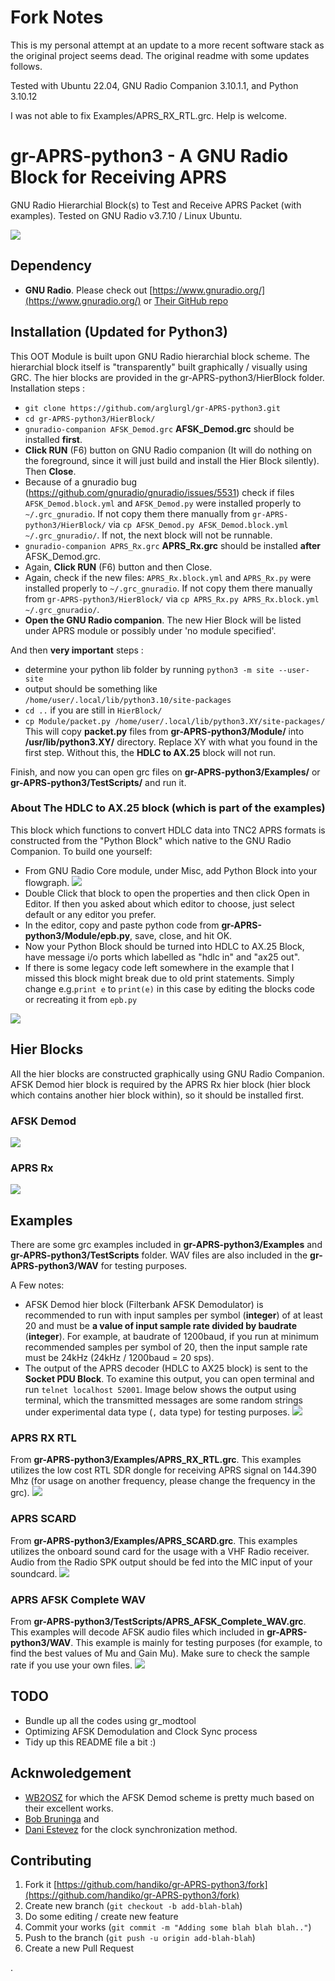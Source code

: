 # Fork Notes
This is my personal attempt at an update to a more recent software stack as the original project seems dead. The original readme with some updates follows.

Tested with Ubuntu 22.04, GNU Radio Companion 3.10.1.1, and Python 3.10.12

I was not able to fix Examples/APRS_RX_RTL.grc. Help is welcome.
# gr-APRS-python3 - A GNU Radio Block for Receiving APRS
GNU Radio Hierarchial Block(s) to Test and Receive APRS Packet (with examples). Tested on GNU Radio v3.7.10 / Linux Ubuntu.

![](./gnuradio_logo.svg)

## Dependency
* **GNU Radio**. Please check out [https://www.gnuradio.org/](https://www.gnuradio.org/) or [Their GitHub repo](https://github.com/gnuradio/gnuradio)

## Installation (Updated for Python3)
This OOT Module is built upon GNU Radio hierarchial block scheme. The hierarchial block itself is "transparently" built graphically / visually using GRC. The hier blocks are provided in the gr-APRS-python3/HierBlock folder.
Installation steps :
* `git clone https://github.com/arglurgl/gr-APRS-python3.git`
* `cd gr-APRS-python3/HierBlock/`
* `gnuradio-companion AFSK_Demod.grc` **AFSK_Demod.grc** should be installed **first**.
* **Click RUN** (F6) button on GNU Radio companion (It will do nothing on the foreground, since it will just build and install the Hier Block silently). Then **Close**.
* Because of a gnuradio bug (https://github.com/gnuradio/gnuradio/issues/5531) check if files `AFSK_Demod.block.yml` and `AFSK_Demod.py` were installed properly to `~/.grc_gnuradio`. If not copy them there manually from `gr-APRS-python3/HierBlock/` via `cp AFSK_Demod.py AFSK_Demod.block.yml ~/.grc_gnuradio/`. If not, the next block will not be runnable.
* `gnuradio-companion APRS_Rx.grc` **APRS_Rx.grc** should be installed **after** AFSK_Demod.grc.
* Again, **Click RUN** (F6) button and then Close.
* Again, check if the new files: `APRS_Rx.block.yml` and `APRS_Rx.py` were installed properly to `~/.grc_gnuradio`. If not copy them there manually from `gr-APRS-python3/HierBlock/` via `cp APRS_Rx.py APRS_Rx.block.yml ~/.grc_gnuradio/`. 
* **Open the GNU Radio companion**. The new Hier Block will be listed under APRS module or possibly under 'no module specified'.

And then **very important** steps :
* determine your python lib folder by running `python3 -m site --user-site`
* output should be something like `/home/user/.local/lib/python3.10/site-packages`
* `cd ..` if you are still in `HierBlock/`
* `cp Module/packet.py /home/user/.local/lib/python3.XY/site-packages/` This will copy **packet.py** files from **gr-APRS-python3/Module/** into **/usr/lib/python3.XY/** directory. Replace XY with what you found in the first step. Without this, the **HDLC to AX.25** block will not run.

Finish, and now you can open grc files on **gr-APRS-python3/Examples/** or **gr-APRS-python3/TestScripts/** and run it.

### About The HDLC to AX.25 block (which is part of the examples)
This block which functions to convert HDLC data into TNC2 APRS formats is constructed from the "Python Block" which native to the GNU Radio Companion. To build one yourself:
* From GNU Radio Core module, under Misc, add Python Block into your flowgraph.
![](./embedded_python_block.png)
* Double Click that block to open the properties and then click Open in Editor. If then you asked about which editor to choose, just select default or any editor you prefer.
* In the editor, copy and paste python code from **gr-APRS-python3/Module/epb.py**, save, close, and hit OK.
* Now your Python Block should be turned into HDLC to AX.25 Block, have message i/o ports which labelled as "hdlc in" and "ax25 out".
* If there is some legacy code left somewhere in the example that I missed this block might break due to old print statements. Simply change e.g.`print e` to `print(e)` in this case by editing the blocks code or recreating it from `epb.py`

![](./hdlc_to_ax25_block.png)

## Hier Blocks
All the hier blocks are constructed graphically using GNU Radio Companion. AFSK Demod hier block is required by the APRS Rx hier block (hier block which contains another hier block within), so it should be installed first.

### AFSK Demod
![](./AFSK_Demod.grc.png)

### APRS Rx
![](./APRS_Rx.grc.png)

## Examples
There are some grc examples included in **gr-APRS-python3/Examples** and **gr-APRS-python3/TestScripts** folder. WAV files are also included in the **gr-APRS-python3/WAV** for testing purposes.

A Few notes:
* AFSK Demod hier block (Filterbank AFSK Demodulator) is recommended to run with input samples per symbol (**integer**) of at least 20 and must be **a value of input sample rate divided by baudrate** (**integer**). For example, at baudrate of 1200baud, if you run at minimum recommended samples per symbol of 20, then the input sample rate must be 24kHz (24kHz / 1200baud = 20 sps).
* The output of the APRS decoder (HDLC to AX25 block) is sent to the **Socket PDU Block**. To examine this output, you can open terminal and run `telnet localhost 52001`. Image below shows the output using terminal, which the transmitted messages are some random strings under experimental data type (`,` data type) for testing purposes.
![](./aprs_output.png)

### APRS RX RTL
From **gr-APRS-python3/Examples/APRS_RX_RTL.grc**. This examples utilizes the low cost RTL SDR dongle for receiving APRS signal on 144.390 Mhz (for usage on another frequency, please change the frequency in the grc).
![](./APRS_RX_RTL.grc.png)

### APRS SCARD
From **gr-APRS-python3/Examples/APRS_SCARD.grc**. This examples utilizes the onboard sound card for the usage with a VHF Radio receiver. Audio from the Radio SPK output should be fed into the MIC input of your soundcard.
![](./APRS_SCARD.grc.png)

### APRS AFSK Complete WAV
From **gr-APRS-python3/TestScripts/APRS_AFSK_Complete_WAV.grc**. This examples will decode AFSK audio files which included in **gr-APRS-python3/WAV**. This example is mainly for testing purposes (for example, to find the best values of Mu and Gain Mu). Make sure to check the sample rate if you use your own files.
![](./APRS_AFSK_Complete_WAV.grc.png)

## TODO
* Bundle up all the codes using gr_modtool
* Optimizing AFSK Demodulation and Clock Sync process
* Tidy up this README file a bit :)

## Acknwoledgement
* [WB2OSZ](https://github.com/wb2osz/direwolf) for which the AFSK Demod scheme is pretty much based on their excellent works.
* [Bob Bruninga](https://github.com/tkuester/gr-bruninga) and
* [Dani Estevez](https://github.com/daniestevez/gr-satellites) for the clock synchronization method.

## Contributing
1. Fork it [https://github.com/handiko/gr-APRS-python3/fork](https://github.com/handiko/gr-APRS-python3/fork)
2. Create new branch (`git checkout -b add-blah-blah`)
3. Do some editing / create new feature
4. Commit your works (`git commit -m "Adding some blah blah blah.."`)
5. Push to the branch (`git push -u origin add-blah-blah`)
6. Create a new Pull Request

.
